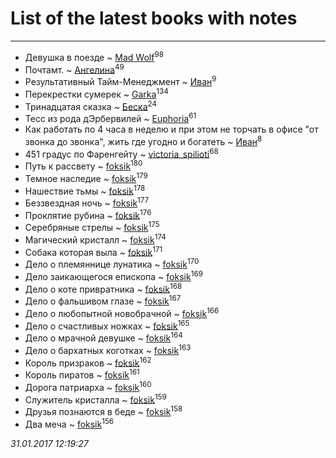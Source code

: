 # List of the latest books with notes
---

* Девушка в поезде ~ [Mad Wolf](users/947/94738840-vkontakte)<sup>98</sup>
* Почтамт. ~ [Ангелина](users/837/83788782-vkontakte)<sup>49</sup>
* Результативный Тайм-Менеджмент ~ [Иван](users/111/111223381196748176136-google)<sup>9</sup>
* Перекрестки сумерек ~ [Garka](users/115/115753719718250012620-google)<sup>134</sup>
* Тринадцатая сказка ~ [Беска](users/157/1577468-vkontakte)<sup>24</sup>
* Тесс из рода дЭрбервилей ~ [Euphoria](users/106/106304994652616315178-google)<sup>61</sup>
* Как работать по 4 часа в неделю и при этом не торчать в офисе "от звонка до звонка", жить где угодно и богатеть ~ [Иван](users/111/111223381196748176136-google)<sup>8</sup>
* 451 градус по Фаренгейту ~ [victoria_spilioti](users/219/219259003-vkontakte)<sup>68</sup>
* Путь к рассвету ~ [foksik](users/173/1734575-vkontakte)<sup>180</sup>
* Темное наследие ~ [foksik](users/173/1734575-vkontakte)<sup>179</sup>
* Нашествие тьмы ~ [foksik](users/173/1734575-vkontakte)<sup>178</sup>
* Беззвездная ночь ~ [foksik](users/173/1734575-vkontakte)<sup>177</sup>
* Проклятие рубина ~ [foksik](users/173/1734575-vkontakte)<sup>176</sup>
* Серебряные стрелы ~ [foksik](users/173/1734575-vkontakte)<sup>175</sup>
* Магический кристалл ~ [foksik](users/173/1734575-vkontakte)<sup>174</sup>
* Собака которая выла ~ [foksik](users/173/1734575-vkontakte)<sup>171</sup>
* Дело о племяннице лунатика ~ [foksik](users/173/1734575-vkontakte)<sup>170</sup>
* Дело заикающегося епископа ~ [foksik](users/173/1734575-vkontakte)<sup>169</sup>
* Дело о коте привратника ~ [foksik](users/173/1734575-vkontakte)<sup>168</sup>
* Дело о фальшивом глазе ~ [foksik](users/173/1734575-vkontakte)<sup>167</sup>
* Дело о любопытной новобрачной ~ [foksik](users/173/1734575-vkontakte)<sup>166</sup>
* Дело о счастливых ножках ~ [foksik](users/173/1734575-vkontakte)<sup>165</sup>
* Дело о мрачной девушке ~ [foksik](users/173/1734575-vkontakte)<sup>164</sup>
* Дело о бархатных коготках ~ [foksik](users/173/1734575-vkontakte)<sup>163</sup>
* Король призраков ~ [foksik](users/173/1734575-vkontakte)<sup>162</sup>
* Король пиратов ~ [foksik](users/173/1734575-vkontakte)<sup>161</sup>
* Дорога патриарха ~ [foksik](users/173/1734575-vkontakte)<sup>160</sup>
* Служитель кристалла ~ [foksik](users/173/1734575-vkontakte)<sup>159</sup>
* Друзья познаются в беде ~ [foksik](users/173/1734575-vkontakte)<sup>158</sup>
* Два меча ~ [foksik](users/173/1734575-vkontakte)<sup>156</sup>


_31.01.2017 12:19:27_
